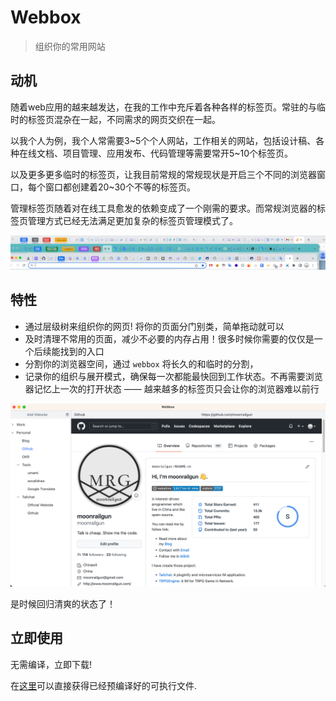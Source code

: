 # Webbox

> 组织你的常用网站

## 动机

随着web应用的越来越发达，在我的工作中充斥着各种各样的标签页。常驻的与临时的标签页混杂在一起，不同需求的网页交织在一起。

以我个人为例，我个人常需要3~5个个人网站，工作相关的网站，包括设计稿、各种在线文档、项目管理、应用发布、代码管理等需要常开5~10个标签页。

以及更多更多临时的标签页，让我目前常规的常规现状是开启三个不同的浏览器窗口，每个窗口都创建着20~30个不等的标签页。

管理标签页随着对在线工具愈发的依赖变成了一个刚需的要求。而常规浏览器的标签页管理方式已经无法满足更加复杂的标签页管理模式了。

![](./docs/terrible-tabs.png)

## 特性

- 通过层级树来组织你的网页! 将你的页面分门别类，简单拖动就可以
- 及时清理不常用的页面，减少不必要的内存占用！很多时候你需要的仅仅是一个后续能找到的入口
- 分割你的浏览器空间，通过 `webbox` 将长久的和临时的分割，
- 记录你的组织与展开模式，确保每一次都能最快回到工作状态。不再需要浏览器记忆上一次的打开状态 —— 越来越多的标签页只会让你的浏览器难以前行

![](./docs/webbox.png)

是时候回归清爽的状态了！

## 立即使用

无需编译，立即下载!

在[这里](https://github.com/msgbyte/webbox/releases)可以直接获得已经预编译好的可执行文件.
